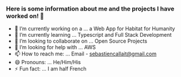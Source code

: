 ### Here is some information about me and the projects I have worked on! 👋



- 🔭 I’m currently working on a    ... a Web App for Habitat for Humanity
- 🌱 I’m currently learning        ... Typescript and Full Stack Development
- 👯 I’m looking to collaborate on ... Open Source Projects
- 🤔 I’m looking for help with     ... AWS
- 📫 How to reach me:              ... Email - sebastiencallait@gmail.com
- 😄 Pronouns:                     ... He/Him/His
- ⚡ Fun fact:                     ... I am half French
